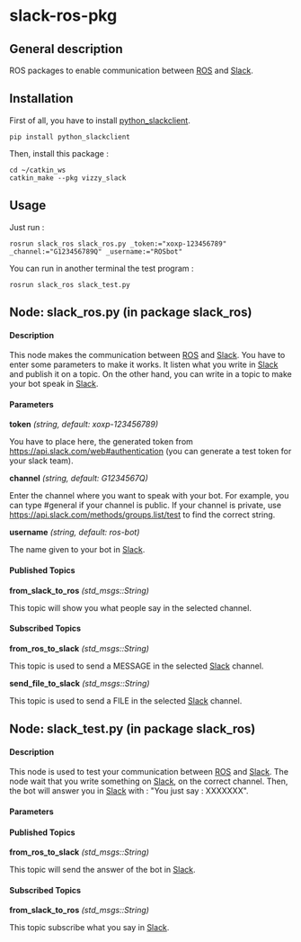 slack-ros-pkg
====================

General description
---------------------
ROS packages to enable communication between [ROS](http://wiki.ros.org/) and [Slack](https://slack.com/).

Installation
---------------------
First of all, you have to install [python_slackclient](https://github.com/slackhq/python-slackclient). 

```
pip install python_slackclient
```

Then, install this package :

    cd ~/catkin_ws
    catkin_make --pkg vizzy_slack

Usage
---------------------
Just run :

    rosrun slack_ros slack_ros.py _token:="xoxp-123456789" _channel:="G123456789Q" _username:="ROSbot"
    
You can run in another terminal the test program :

    rosrun slack_ros slack_test.py

Node: slack_ros.py (in package slack_ros)
---------------------
#### Description
This node makes the communication between [ROS](http://wiki.ros.org/) and [Slack](https://slack.com/). You have to enter some parameters to make it works. It listen what you write in [Slack](https://slack.com/) and publish it on a topic. On the other hand, you can write in a topic to make your bot speak in [Slack](https://slack.com/).

#### Parameters
**token** *(string, default: xoxp-123456789)*

You have to place here, the generated token from https://api.slack.com/web#authentication (you can generate a test token for your slack team).


**channel** *(string, default: G1234567Q)*

Enter the channel where you want to speak with your bot. For example, you can type #general if your channel is public. If your channel is private, use https://api.slack.com/methods/groups.list/test to find the correct string.


**username** *(string, default: ros-bot)*

The name given to your bot in [Slack](https://slack.com/).


#### Published Topics
**from_slack_to_ros** *(std_msgs::String)*   

This topic will show you what people say in the selected channel.

#### Subscribed Topics
**from_ros_to_slack** *(std_msgs::String)*   

This topic is used to send a MESSAGE in the selected [Slack](https://slack.com/) channel.

**send_file_to_slack** *(std_msgs::String)*   

This topic is used to send a FILE in the selected [Slack](https://slack.com/) channel.


Node: slack_test.py (in package slack_ros)
---------------------
#### Description
This node is used to test your communication between [ROS](http://wiki.ros.org/) and [Slack](https://slack.com/). The node wait that you write something on [Slack](https://slack.com/), on the correct channel. Then, the bot will answer you in [Slack](https://slack.com/) with : "You just say : XXXXXXX".

#### Parameters

#### Published Topics
**from_ros_to_slack** *(std_msgs::String)*   

This topic will send the answer of the bot in [Slack](https://slack.com/).

#### Subscribed Topics
**from_slack_to_ros** *(std_msgs::String)*   

This topic subscribe what you say in [Slack](https://slack.com/).





